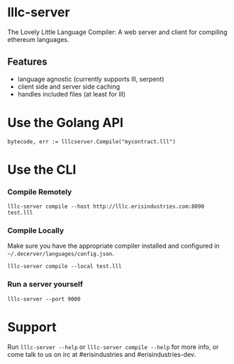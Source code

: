lllc-server
===========

The Lovely Little Language Compiler: A web server and client for compiling ethereum languages.

Features
--------

- language agnostic (currently supports lll, serpent)
- client side and server side caching
- handles included files (at least for lll)

# Use the Golang API

```
bytecode, err := lllcserver.Compile("mycontract.lll")
```

# Use the CLI

### Compile Remotely

```
lllc-server compile --host http://lllc.erisindustries.com:8090 test.lll 
```

### Compile Locally 
Make sure you have the appropriate compiler installed and configured in `~/.decerver/languages/config.json`.

```
lllc-server compile --local test.lll
```

### Run a server yourself

```
lllc-server --port 9000
```

# Support

Run `lllc-server --help` or `lllc-server compile --help` for more info, or come talk to us on irc at #erisindustries and #erisindustries-dev.
